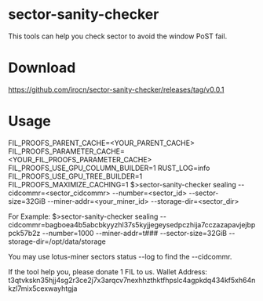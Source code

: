 # sector-sanity-checker

This tools can help you check sector to avoid the window PoST fail.

# Download

https://github.com/irocn/sector-sanity-checker/releases/tag/v0.0.1

# Usage
FIL_PROOFS_PARENT_CACHE=<YOUR_PARENT_CACHE>
FIL_PROOFS_PARAMETER_CACHE=<YOUR_FIL_PROOFS_PARAMETER_CACHE>
FIL_PROOFS_USE_GPU_COLUMN_BUILDER=1 
RUST_LOG=info FIL_PROOFS_USE_GPU_TREE_BUILDER=1 
FIL_PROOFS_MAXIMIZE_CACHING=1
$>sector-sanity-checker sealing --cidcommr=<sector_cidcommr>  --number=<sector_id> --sector-size=32GiB --miner-addr=<your_miner_id> --storage-dir=<sector_dir> 

For Example:
$>sector-sanity-checker sealing --cidcommr=bagboea4b5abcbkyyzhl37s5kyjjegeysedpczhija7cczazapavjejbppck57b2z --number=1000 --miner-addr=t### --sector-size=32GiB --storage-dir=/opt/data/storage

You may use lotus-miner sectors status --log <sector-id> to find the --cidcommr. 
  
If the tool help you, please donate 1 FIL to us.
Wallet Address: t3qtvkskn35hjj4sg2r3ce2j7x3arqcv7nexhhzthktfhpslc4agpkdq434kf5xh64nkzl7mix5cexwayhtgja  
